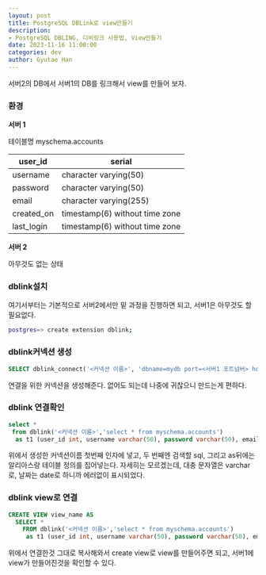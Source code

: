 ```yaml
---
layout: post
title: PostgreSQL DBLink로 view만들기
description: 
- PostgreSQL DBLING, 디비링크 사용법, View만들기
date: 2023-11-16 11:00:00
categories: dev
author: Gyutae Han
---
```


서버2의 DB에서 서버1의 DB를 링크해서 view를 만들어 보자.
### 환경

**서버 1**

테이블명 myschema.accounts

| user_id | serial |
| ---- | ---- |
| username | character varying(50) |
| password | character varying(50) |
| email | character varying(255) |
| created_on | timestamp(6) without time zone |
| last_login | timestamp(6) without time zone |


**서버 2**

아무것도 없는 상태


### dblink설치

여기서부터는 기본적으로 서버2에서만 밑 과정을 진행하면 되고, 서버1은 아무것도 할 필요없다.

```sh
postgres=> create extension dblink;
```

### dblink커넥션 생성

```sql
SELECT dblink_connect('<커넥션 이름>', 'dbname=mydb port=<서버1 포트넘버> host=<서버1 ip주소> user=<서버1 유저명> password=<서버1 패스워드>');
```

연결을 위한 커넥션을 생성해준다. 없어도 되는데 나중에 귀찮으니 만드는게 편하다.

### dblink 연결확인

```sql
select * 
 from dblink('<커넥션 이름>','select * from myschema.accounts') 
  as t1 (user_id int, username varchar(50), password varchar(50), email varchar(255), created_on date, last_login date);
```

위에서 생성한 커넥션이름 첫번째 인자에 넣고, 두 번째엔 검색할 sql, 그리고 as뒤에는 알리아스랑 테이블 정의를 집어넣는다. 
자세히는 모르겠는데, 대충 문자열은 varchar로, 날짜는 date로 하니까 에러없이 표시되었다.

### dblink view로 연결

```sql
CREATE VIEW view_name AS
  SELECT *
    FROM dblink('<커넥션 이름>','select * from myschema.accounts')
     as t1 (user_id int, username varchar(50), password varchar(50), email varchar(255), created_on date, last_login date);
```

위에서 연결한것 그대로 복사해와서 create view로 view를 만들어주면 되고, 서버1에 view가 만들어진것을 확인할 수 있다.